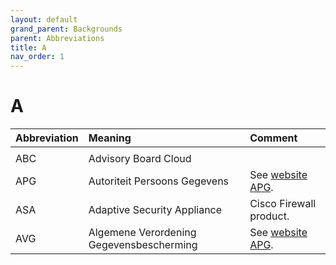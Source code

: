 ```yaml
---
layout: default
grand_parent: Backgrounds
parent: Abbreviations
title: A 
nav_order: 1
---
```


# A

|Abbreviation|Meaning|Comment|
|:---|:---|:---|
| | | |
|ABC | Advisory Board Cloud |  |
|APG | Autoriteit Persoons Gegevens | See [website APG](https://www.autoriteitpersoonsgegevens.nl/). |
|ASA | Adaptive Security Appliance | Cisco Firewall product. |
|AVG | Algemene Verordening Gegevensbescherming | See [website APG](https://autoriteitpersoonsgegevens.nl/nl/over-privacy/wetten/algemene-verordening-gegevensbescherming-avg). |

